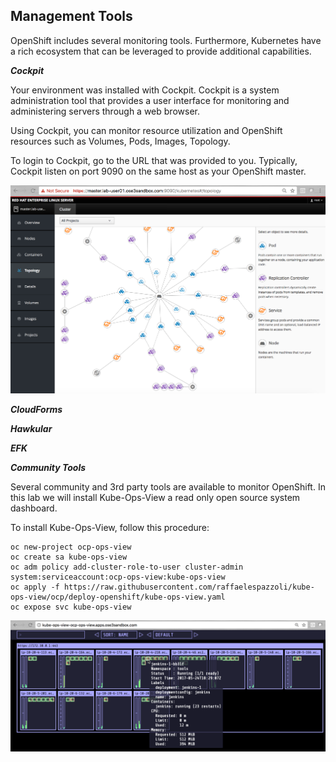 ## Management Tools ##

OpenShift includes several monitoring tools. Furthermore, Kubernetes have a rich ecosystem that can be leveraged to provide additional capabilities.


***Cockpit***

Your environment was installed with Cockpit. Cockpit is a system administration tool that provides a user interface for monitoring and administering servers through a web browser.

Using Cockpit, you can monitor resource utilization and OpenShift resources such as Volumes, Pods, Images, Topology.

To login to Cockpit, go to the URL that was provided to you. Typically, Cockpit listen on port 9090 on the same host as your OpenShift master.

![image](images/cockpit.png)


***CloudForms***

***Hawkular***

***EFK***

***Community Tools***

Several community and 3rd party tools are available to monitor OpenShift. In this lab we will install Kube-Ops-View a read only open source system dashboard.

To install Kube-Ops-View, follow this procedure:

```
oc new-project ocp-ops-view
oc create sa kube-ops-view
oc adm policy add-cluster-role-to-user cluster-admin system:serviceaccount:ocp-ops-view:kube-ops-view
oc apply -f https://raw.githubusercontent.com/raffaelespazzoli/kube-ops-view/ocp/deploy-openshift/kube-ops-view.yaml
oc expose svc kube-ops-view
```

![image](images/kube-ops.png)
